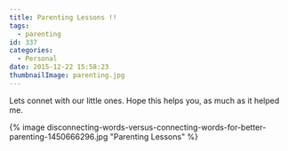 ```yaml
---
title: Parenting Lessons !!
tags:
  - parenting
id: 337
categories:
  - Personal
date: 2015-12-22 15:58:23
thumbnailImage: parenting.jpg
---
```


Lets connet with our little ones. Hope this helps you, as much as it helped me.
<!--more-->
{% image disconnecting-words-versus-connecting-words-for-better-parenting-1450666296.jpg "Parenting Lessons" %}
